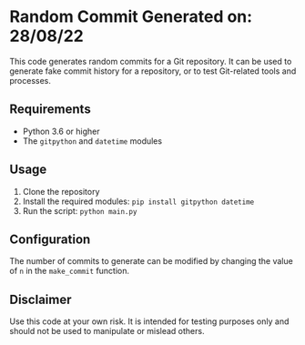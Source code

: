 # Random Commit Generated on: 28/08/22

This code generates random commits for a Git repository. It can be used to generate fake commit history for a repository, or to test Git-related tools and processes.

## Requirements

- Python 3.6 or higher
- The `gitpython` and `datetime` modules

## Usage

1. Clone the repository
2. Install the required modules: `pip install gitpython datetime`
3. Run the script: `python main.py`

## Configuration

The number of commits to generate can be modified by changing the value of `n` in the `make_commit` function.

## Disclaimer

Use this code at your own risk. It is intended for testing purposes only and should not be used to manipulate or mislead others.
